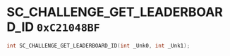 # SC_CHALLENGE_GET_LEADERBOARD_ID `0xC21048BF`

```cpp
int SC_CHALLENGE_GET_LEADERBOARD_ID(int _Unk0, int _Unk1);
```